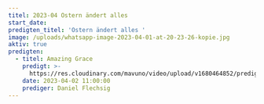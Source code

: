 ```yaml
---
titel: 2023-04 Ostern ändert alles
start_date:
predigten_titel: 'Ostern ändert alles '
image: /uploads/whatsapp-image-2023-04-01-at-20-23-26-kopie.jpg
aktiv: true
predigten:
  - titel: Amazing Grace
    predigt: >-
      https://res.cloudinary.com/mavuno/video/upload/v1680464852/predigten/2023-04%20Ostern%20%C3%A4ndert%20alles/2023-04-02_GoDi_Mavuno_Berlin_-_Ostern_%C3%A4ndert_alles_1_-_Amazing_Grace_1.mp3
    date: 2023-04-02 11:00:00
    prediger: Daniel Flechsig
---
```

